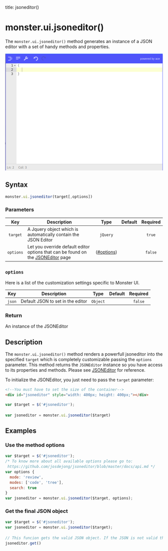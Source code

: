 title: jsoneditor()

# monster.ui.jsoneditor()
The `monster.ui.jsoneditor()` method generates an instance of a JSON editor with a set of handy methods and properties.

![](images/jsoneditor-preview.png)

## Syntax
```javascript
monster.ui.jsoneditor(target[,options])
```

### Parameters

Key | Description | Type | Default | Required
:-: | --- | :-: | :-: | :-:
`target` | A Jquery object which is automatically contain the JSON Editor | `jQuery` | |`true`
`options` | Let you override default editor options that can be found on the [JSONEditor](https://github.com/josdejong/jsoneditor/blob/master/docs/api.md) page | ([#options](#options)) | |`false`

### `options`
Here is a list of the customization settings specific to Monster UI.

Key | Description | Type | Default | Required
:-: | --- | :-: | :-: | :-:
`json` | Default JSON to set in the editor | `Object` | | `false`

### Return
An instance of the JSONEditor

## Description
The `monster.ui.jsoneditor()` method renders a powerfull jsoneditor into the specified `target` which is completely customizable passing the `options` parameter. This method returns the `JSONEditor` instance so you have access to its properties and methods. Please see [JSONEditor](https://github.com/josdejong/jsoneditor) for reference.

To initialize the JSONEditor, you just need to pass the `target` parameter:
```html
<!--You must have to set the size of the container-->
<div id="jsoneditor" style="width: 400px; height: 400px;"></div>
```

```javascript
var $target = $('#jsoneditor');

var jsoneditor = monster.ui.jsoneditor($target)
```

## Examples
### Use the method options

```javascript
var $target = $('#jsoneditor');
/* To know more about all available options please go to:
 https://github.com/josdejong/jsoneditor/blob/master/docs/api.md */
var options {
  mode: 'review',
  modes: ['code', 'tree'],
  search: true
}
var jsoneditor = monster.ui.jsoneditor($target, options);
```

### Get the final JSON object

```javascript
var $target = $('#jsoneditor');
var jsoneditor = monster.ui.jsoneditor($target);

// This funcion gets the valid JSON object. If the JSON is not valid this method throws an exception
jsoneditor.get()
```
